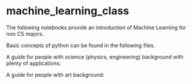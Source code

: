 # machine_learning_class
The following notebooks provide an introduction of Machine Learning for non CS majors.

Basic concepts of python can be found in the following files.

A guide for people with science (physics, engineering) background with plenty of applications:

A guide for people with art background:
